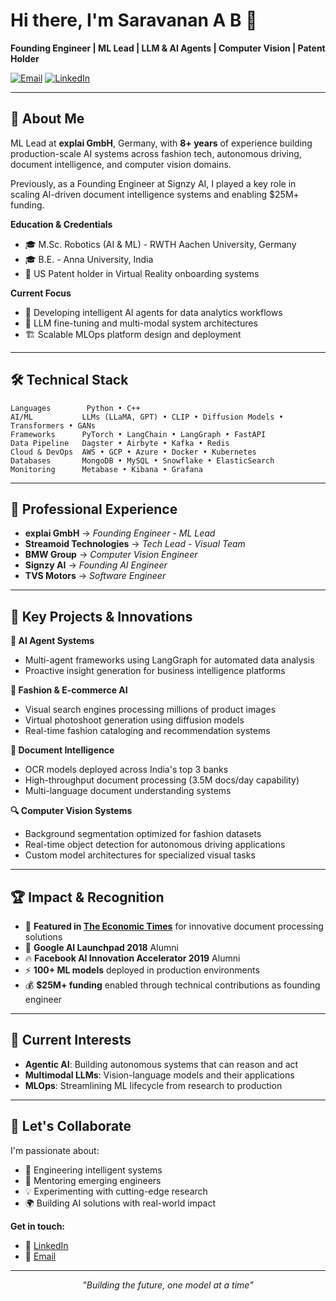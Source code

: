 # Hi there, I'm Saravanan A B 👋

**Founding Engineer | ML Lead | LLM & AI Agents | Computer Vision | Patent Holder**

[![Email](https://img.shields.io/badge/Email-absaravananz%40gmail.com-red?style=flat&logo=gmail)](mailto:absaravananz@gmail.com) [![LinkedIn](https://img.shields.io/badge/LinkedIn-Connect-blue?style=flat&logo=linkedin)](https://www.linkedin.com/in/saravanan-a-bb781aa3/)

---

## 🚀 About Me

ML Lead at **explai GmbH**, Germany, with **8+ years** of experience building production-scale AI systems across fashion tech, autonomous driving, document intelligence, and computer vision domains.

Previously, as a Founding Engineer at Signzy AI, I played a key role in scaling AI-driven document intelligence systems and enabling $25M+ funding.

**Education & Credentials**
- 🎓 M.Sc. Robotics (AI & ML) - RWTH Aachen University, Germany
- 🎓 B.E. - Anna University, India  
- 📜 US Patent holder in Virtual Reality onboarding systems

**Current Focus**
- 🤖 Developing intelligent AI agents for data analytics workflows
- 🔬 LLM fine-tuning and multi-modal system architectures
- 🏗️ Scalable MLOps platform design and deployment

---

## 🛠️ Technical Stack

```
Languages        Python • C++
AI/ML           LLMs (LLaMA, GPT) • CLIP • Diffusion Models • Transformers • GANs
Frameworks      PyTorch • LangChain • LangGraph • FastAPI 
Data Pipeline   Dagster • Airbyte • Kafka • Redis
Cloud & DevOps  AWS • GCP • Azure • Docker • Kubernetes
Databases       MongoDB • MySQL • Snowflake • ElasticSearch
Monitoring      Metabase • Kibana • Grafana
```

---

## 💼 Professional Experience

- **explai GmbH** → *Founding Engineer - ML Lead*  
- **Streamoid Technologies** → *Tech Lead - Visual Team*  
- **BMW Group** → *Computer Vision Engineer*  
- **Signzy AI** → *Founding AI Engineer*  
- **TVS Motors** → *Software Engineer*

---

## 🔬 Key Projects & Innovations

**🤖 AI Agent Systems**
- Multi-agent frameworks using LangGraph for automated data analysis
- Proactive insight generation for business intelligence platforms

**👗 Fashion & E-commerce AI**
- Visual search engines processing millions of product images
- Virtual photoshoot generation using diffusion models
- Real-time fashion cataloging and recommendation systems

**📄 Document Intelligence**
- OCR models deployed across India's top 3 banks
- High-throughput document processing (3.5M docs/day capability)
- Multi-language document understanding systems

**🔍 Computer Vision Systems**
- Background segmentation optimized for fashion datasets
- Real-time object detection for autonomous driving applications
- Custom model architectures for specialized visual tasks

---

## 🏆 Impact & Recognition

- 🏅 **Featured in [The Economic Times](https://economictimes.indiatimes.com/small-biz/startups/features/signzys-computer-vision-engine-can-process-3-5-million-documents-a-day-banks-are-impressed/articleshow/73025359.cms)** for innovative document processing solutions
- 🚀 **Google AI Launchpad 2018** Alumni
- 🔥 **Facebook AI Innovation Accelerator 2019** Alumni  
- ⚡ **100+ ML models** deployed in production environments
- 💰 **$25M+ funding** enabled through technical contributions as founding engineer


---

## 🌱 Current Interests

- **Agentic AI**: Building autonomous systems that can reason and act
- **Multimodal LLMs**: Vision-language models and their applications  
- **MLOps**: Streamlining ML lifecycle from research to production

---

## 🤝 Let's Collaborate

I'm passionate about:
- 🔬 Engineering intelligent systems
- 👥 Mentoring emerging engineers
- 💡 Experimenting with cutting-edge research
- 🌍 Building AI solutions with real-world impact

**Get in touch:**
- 💼 [LinkedIn](https://www.linkedin.com/in/saravanan-aadalarasan-bhavani/)
- 📧 [Email](mailto:absaravananz@gmail.com)

---

<div align="center">
  <i>"Building the future, one model at a time"</i>
</div>
